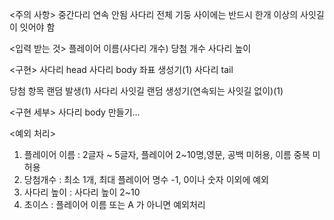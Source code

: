 <주의 사항>
중간다리 연속 안됨
사다리 전체 기둥 사이에는 반드시 한개 이상의 사잇길이 잇어야 함

<입력 받는 것>
플레이어 이름(사다리 개수)
당첨 개수
사다리 높이

<구현>
사다리 head
사다리 body 좌표 생성기(1)
사다리 tail

당첨 항목 랜덤 발생(1)
사다리 사잇길 랜덤 생성기(연속되는 사잇길 없이)(1)

<구현 세부>
사다리 body 만들기...


<예외 처리>
1. 플레이어 이름 : 2글자 ~ 5글자, 플레이어 2~10명,영문, 공백 미허용, 이름 중복 미허용
2. 당첨개수 : 최소 1개, 최대 플레이어 명수 -1, 0이나 숫자 이외에 예외
3. 사다리 높이 : 사다리 높이 2~10
4. 초이스 : 플레이어 이름 또는 A 가 아니면 예외처리
